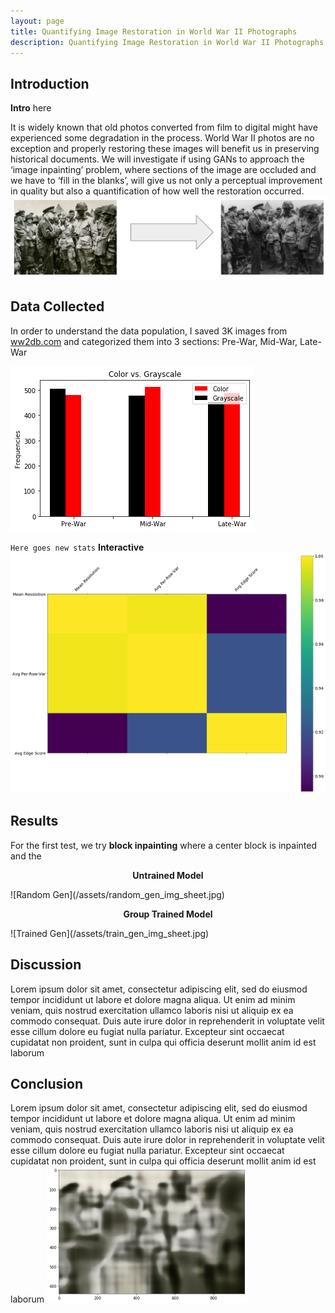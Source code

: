 ```yaml
---
layout: page
title: Quantifying Image Restoration in World War II Photographs
description: Quantifying Image Restoration in World War II Photographs
---
```

## Introduction
**Intro** here


It is widely known that old photos converted from film to digital might have experienced some degradation in the process. World War II photos are no exception and properly restoring these images will benefit us in preserving historical documents. We will investigate if using GANs to approach the ‘image inpainting’ problem, where sections of the image are occluded and we have to ‘fill in the blanks’, will give us not only a perceptual improvement in quality but also a quantification of how well the restoration occurred.
![Goal](/assets/project_goal.png)


## Data Collected
In order to understand the data population, I saved 3K images from [ww2db.com](https://ww2db.com/) and categorized them into 3 sections: Pre-War, Mid-War, Late-War

![Distribution](/assets/chart.png)


`Here goes
new stats`
**Interactive**
![Correlation](/assets/correlation_mat.png)


## Results
For the first test, we try **block inpainting** where a center block is inpainted and the 

<p align="center"><strong>Untrained Model</strong></p>
![Random Gen](/assets/random_gen_img_sheet.jpg)

<p align="center"><strong>Group Trained Model</strong></p>
![Trained Gen](/assets/train_gen_img_sheet.jpg)


## Discussion
Lorem ipsum dolor sit amet, consectetur adipiscing elit, sed do eiusmod tempor incididunt ut labore et dolore magna aliqua. Ut enim ad minim veniam, quis nostrud exercitation ullamco laboris nisi ut aliquip ex ea commodo consequat. Duis aute irure dolor in reprehenderit in voluptate velit esse cillum dolore eu fugiat nulla pariatur. Excepteur sint occaecat cupidatat non proident, sunt in culpa qui officia deserunt mollit anim id est laborum

## Conclusion
Lorem ipsum dolor sit amet, consectetur adipiscing elit, sed do eiusmod tempor incididunt ut labore et dolore magna aliqua. Ut enim ad minim veniam, quis nostrud exercitation ullamco laboris nisi ut aliquip ex ea commodo consequat. Duis aute irure dolor in reprehenderit in voluptate velit esse cillum dolore eu fugiat nulla pariatur. Excepteur sint occaecat cupidatat non proident, sunt in culpa qui officia deserunt mollit anim id est laborum
![Iterations](/assets/200_iters.png)



